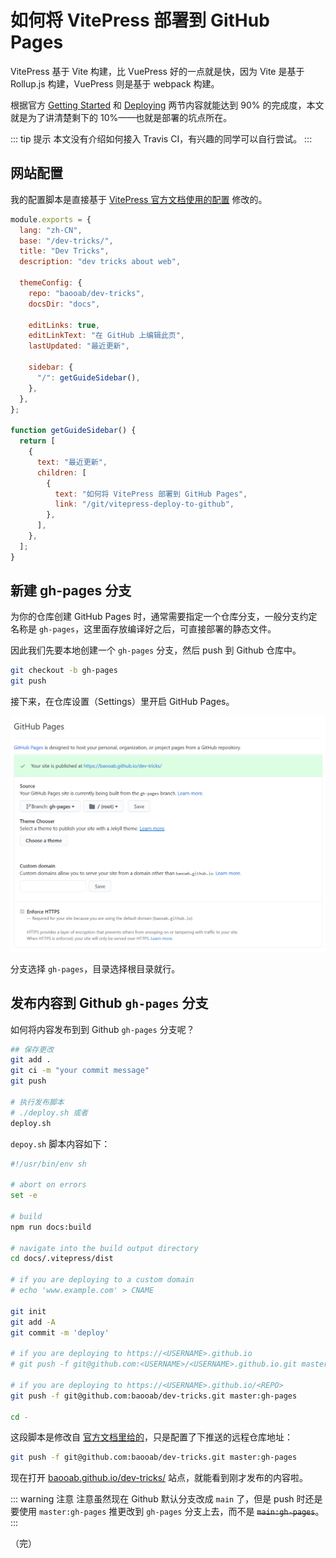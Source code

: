 # 如何将 VitePress 部署到 GitHub Pages

VitePress 基于 Vite 构建，比 VuePress 好的一点就是快，因为 Vite 是基于 Rollup.js 构建，VuePress 则是基于 webpack 构建。

根据官方 [Getting Started][1] 和 [Deploying][2] 两节内容就能达到 90% 的完成度，本文就是为了讲清楚剩下的 10%——也就是部署的坑点所在。

::: tip 提示
本文没有介绍如何接入 Travis CI，有兴趣的同学可以自行尝试。
:::

## 网站配置

我的配置脚本是直接基于 [VitePress 官方文档使用的配置][3] 修改的。

```js
module.exports = {
  lang: "zh-CN",
  base: "/dev-tricks/",
  title: "Dev Tricks",
  description: "dev tricks about web",

  themeConfig: {
    repo: "baooab/dev-tricks",
    docsDir: "docs",

    editLinks: true,
    editLinkText: "在 GitHub 上编辑此页",
    lastUpdated: "最近更新",

    sidebar: {
      "/": getGuideSidebar(),
    },
  },
};

function getGuideSidebar() {
  return [
    {
      text: "最近更新",
      children: [
        {
          text: "如何将 VitePress 部署到 GitHub Pages",
          link: "/git/vitepress-deploy-to-github",
        },
      ],
    },
  ];
}
```

## 新建 gh-pages 分支

为你的仓库创建 GitHub Pages 时，通常需要指定一个仓库分支，一般分支约定名称是 `gh-pages`，这里面存放编译好之后，可直接部署的静态文件。

因此我们先要本地创建一个 `gh-pages` 分支，然后 push 到 Github 仓库中。

```bash
git checkout -b gh-pages
git push
```

接下来，在仓库设置（Settings）里开启 GitHub Pages。

![github-pages](../images/github-pages.png)

分支选择 `gh-pages`，目录选择根目录就行。

## 发布内容到 Github `gh-pages` 分支

如何将内容发布到到 Github `gh-pages` 分支呢？

```bash
## 保存更改
git add .
git ci -m "your commit message"
git push

# 执行发布脚本
# ./deploy.sh 或者
deploy.sh
```

`depoy.sh` 脚本内容如下：

```bash
#!/usr/bin/env sh

# abort on errors
set -e

# build
npm run docs:build

# navigate into the build output directory
cd docs/.vitepress/dist

# if you are deploying to a custom domain
# echo 'www.example.com' > CNAME

git init
git add -A
git commit -m 'deploy'

# if you are deploying to https://<USERNAME>.github.io
# git push -f git@github.com:<USERNAME>/<USERNAME>.github.io.git master

# if you are deploying to https://<USERNAME>.github.io/<REPO>
git push -f git@github.com:baooab/dev-tricks.git master:gh-pages

cd -
```

这段脚本是修改自 [官方文档里给的][2]，只是配置了下推送的远程仓库地址：

```bash
git push -f git@github.com:baooab/dev-tricks.git master:gh-pages
```

现在打开 [baooab.github.io/dev-tricks/][4] 站点，就能看到刚才发布的内容啦。

::: warning 注意
注意虽然现在 Github 默认分支改成 `main` 了，但是 push 时还是要使用 `master:gh-pages` 推更改到 `gh-pages` 分支上去，而不是 ~~`main:gh-pages`~~。
:::

（完）

[1]: https://vitepress.vuejs.org/guide/getting-started.html
[2]: https://vitepress.vuejs.org/guide/deploy.html#github-pages
[3]: https://github.com/vuejs/vitepress/blob/master/docs/.vitepress/config.js
[4]: https://baooab.github.io/dev-tricks/
